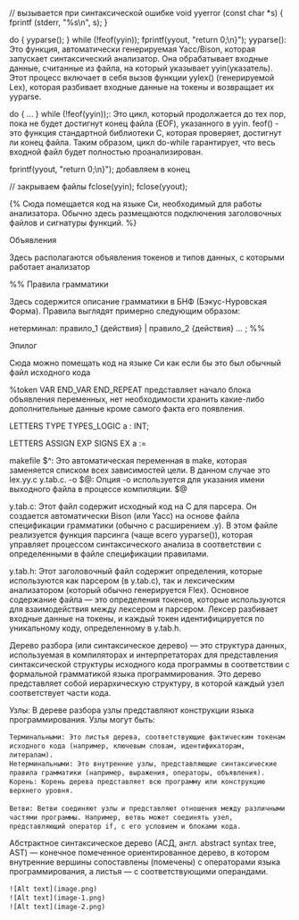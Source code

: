 // вызывается при синтаксической ошибке
void yyerror (const char \*s) {
fprintf (stderr, "%s\n", s);
}

do {
yyparse();
} while (!feof(yyin));
fprintf(yyout, "return 0;\n}");
yyparse(): Это функция, автоматически генерируемая Yacc/Bison, которая запускает синтаксический анализатор. Она обрабатывает входные данные, считанные из файла, на который указывает yyin(указатель). Этот процесс включает в себя вызов функции yylex() (генерируемой Lex), которая разбивает входные данные на токены и возвращает их yyparse.

do { ... } while (!feof(yyin));: Это цикл, который продолжается до тех пор, пока не будет достигнут конец файла (EOF), указанного в yyin. feof() - это функция стандартной библиотеки C, которая проверяет, достигнут ли конец файла. Таким образом, цикл do-while гарантирует, что весь входной файл будет полностью проанализирован.

fprintf(yyout, "return 0;\n}");
добавляем в конец

// закрываем файлы
fclose(yyin);
fclose(yyout);

{%
 Сюда помещается код на языке Си, необходимый для работы анализатора.
 Обычно здесь размещаются подключения заголовочных файлов и сигнатуры функций.
%}

Объявления

Здесь располагаются объявления токенов и типов данных,
с которыми работает анализатор

%%
Правила грамматики

Здесь содержится описание грамматики в БНФ (Бэкус-Нуровская Форма). Правила
выглядят примерно следующим образом:

нетерминал: правило_1 {действия}
| правило_2 {действия}
...
;
%%

Эпилог

Сюда можно помещать код на языке Си как если бы это был обычный файл
исходного кода


%token  VAR END_VAR END_REPEAT
представляет начало блока объявления переменных, нет необходимости хранить какие-либо дополнительные данные кроме самого факта его появления.



LETTERS TYPE TYPES_LOGIC 
    a : INT;

LETTERS ASSIGN EXP SIGNS EX
    a := 



makefile
$^: Это автоматическая переменная в make, которая заменяется списком всех зависимостей цели. В данном случае это lex.yy.c y.tab.c.
-o $@: Опция -o используется для указания имени выходного файла в процессе компиляции. $@






y.tab.c: Этот файл содержит исходный код на C для парсера. Он создается автоматически Bison (или Yacc) на основе файла спецификации грамматики (обычно с расширением .y). В этом файле реализуется функция парсинга (чаще всего yyparse()), которая управляет процессом синтаксического анализа в соответствии с определенными в файле спецификации правилами.

y.tab.h: Этот заголовочный файл содержит определения, которые используются как парсером (в y.tab.c), так и лексическим анализатором (который обычно генерируется Flex). Основное содержание файла — это определения токенов, которые используются для взаимодействия между лексером и парсером. Лексер разбивает входные данные на токены, и каждый токен идентифицируется по уникальному коду, определенному в y.tab.h.





Дерево разбора (или синтаксическое дерево) — это структура данных, используемая в компиляторах и интерпретаторах для представления синтаксической структуры исходного кода программы в соответствии с формальной грамматикой языка программирования. Это дерево представляет собой иерархическую структуру, в которой каждый узел соответствует части кода.

Узлы: В дереве разбора узлы представляют конструкции языка программирования. Узлы могут быть:

    Терминальными: Это листья дерева, соответствующие фактическим токенам исходного кода (например, ключевым словам, идентификаторам, литералам).
    Нетерминальными: Это внутренние узлы, представляющие синтаксические правила грамматики (например, выражения, операторы, объявления).
    Корень: Корень дерева представляет всю программу или конструкцию верхнего уровня.

    Ветви: Ветви соединяют узлы и представляют отношения между различными частями программы. Например, ветвь может соединять узел, представляющий оператор if, с его условием и блоками кода.





Абстрактное синтаксическое дерево (АСД, англ. abstract syntax tree, AST) — конечное помеченное ориентированное дерево, в котором внутренние вершины сопоставлены (помечены) с операторами языка программирования, а листья — с соответствующими операндами. 



    ![Alt text](image.png)
    ![Alt text](image-1.png)
    ![Alt text](image-2.png)